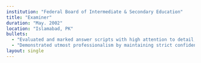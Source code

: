 ```yaml
---
institution: "Federal Board of Intermediate & Secondary Education"
title: "Examiner"
duration: "May. 2002"
location: "Islamabad, PK"
bullets:
  - "Evaluated and marked answer scripts with high attention to detail, strictly adhering to the prescribed marking schemes and guidelines to maintain fairness and consistency across all assessments, while providing constructive feedback to enhance educational standards."
  - "Demonstrated utmost professionalism by maintaining strict confidentiality of candidates’ details and answer scripts, while reporting irregularities and malpractice, ensuring the integrity of the examination process."
layout: single
---
```

